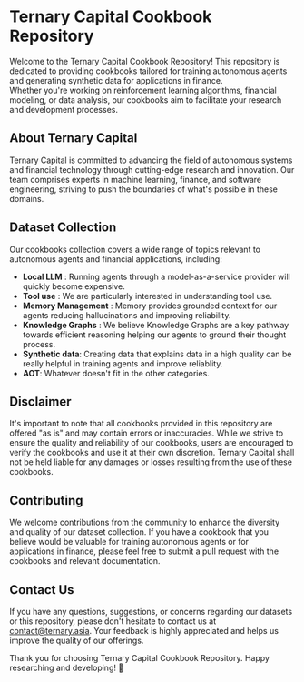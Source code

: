 # Ternary Capital Cookbook Repository

Welcome to the Ternary Capital Cookbook Repository! 
This repository is dedicated to providing cookbooks tailored for training autonomous agents and generating synthetic data for applications in finance. \
Whether you're working on reinforcement learning algorithms, financial modeling, or data analysis, our cookbooks aim to facilitate your research and development processes.

## About Ternary Capital

Ternary Capital is committed to advancing the field of autonomous systems and financial technology through cutting-edge research and innovation. Our team comprises experts in machine learning, finance, and software engineering, striving to push the boundaries of what's possible in these domains.

## Dataset Collection

Our cookbooks collection covers a wide range of topics relevant to autonomous agents and financial applications, including:

- **Local LLM** : Running agents through a model-as-a-service provider will quickly become expensive. 
- **Tool use** : We are particularly interested in understanding tool use. 
- **Memory Management** : Memory provides grounded context for our agents reducing hallucinations and improving reliability.
- **Knowledge Graphs** : We believe Knowledge Graphs are a key pathway towards efficient reasoning helping our agents to ground their thought process.
- **Synthetic data**: Creating data that explains data in a high quality can be really helpful in training agents and improve reliablity.
- **AOT**: Whatever doesn't fit in the other categories.

## Disclaimer

It's important to note that all cookbooks provided in this repository are offered "as is" and may contain errors or inaccuracies. 
While we strive to ensure the quality and reliability of our cookbooks, users are encouraged to verify the cookbooks and use it at their own discretion. 
Ternary Capital shall not be held liable for any damages or losses resulting from the use of these cookbooks.

## Contributing

We welcome contributions from the community to enhance the diversity and quality of our dataset collection. If you have a cookbook that you believe would be valuable for training autonomous agents or for applications in finance, please feel free to submit a pull request with the cookbooks and relevant documentation.

## Contact Us

If you have any questions, suggestions, or concerns regarding our datasets or this repository, please don't hesitate to contact us at [contact@ternary.asia](mailto:contact@ternarycapital.com). Your feedback is highly appreciated and helps us improve the quality of our offerings.

Thank you for choosing Ternary Capital Cookbook Repository. 
Happy researching and developing! 🚀
